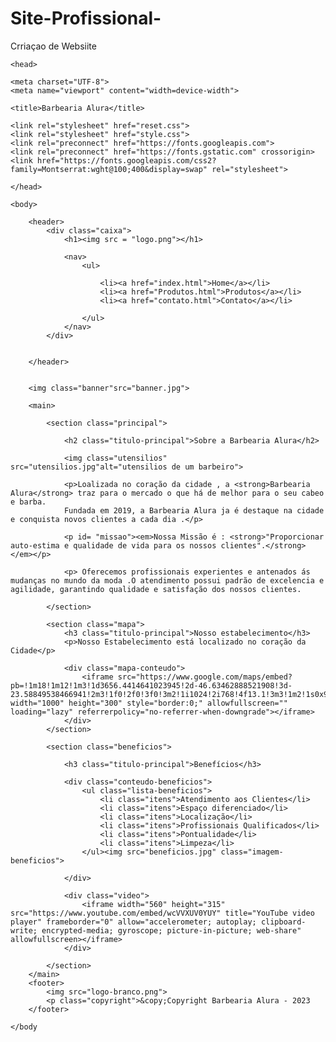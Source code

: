 # Site-Profissional-
Crriaçao de Websiite
<!DOCTYPE html>
<html lang="pt-br">

	<head>
	
	<meta charset="UTF-8">
	<meta name="viewport" content="width=device-width">

	<title>Barbearia Alura</title>

	<link rel="stylesheet" href="reset.css">
	<link rel="stylesheet" href="style.css">
	<link rel="preconnect" href="https://fonts.googleapis.com">
	<link rel="preconnect" href="https://fonts.gstatic.com" crossorigin>
	<link href="https://fonts.googleapis.com/css2?family=Montserrat:wght@100;400&display=swap" rel="stylesheet">
	
	</head>	

	<body>

		<header>
			<div class="caixa">
				<h1><img src = "logo.png"></h1>
		       
		        <nav>
					<ul>

						<li><a href="index.html">Home</a></li>
						<li><a href="Produtos.html">Produtos</a></li>
						<li><a href="contato.html">Contato</a></li>

					</ul>	
				</nav>
			</div>

			
		</header>


		<img class="banner"src="banner.jpg">

		<main>

			<section class="principal">

				<h2 class="titulo-principal">Sobre a Barbearia Alura</h2>

				<img class="utensilios" src="utensilios.jpg"alt="utensilios de um barbeiro">

				<p>Loalizada no coração da cidade , a <strong>Barbearia Alura</strong> traz para o mercado o que há de melhor para o seu cabeo e barba.
				Fundada em 2019, a Barbearia Alura ja é destaque na cidade e conquista novos clientes a cada dia .</p>

				<p id= "missao"><em>Nossa Missão é : <strong>"Proporcionar auto-estima e qualidade de vida para os nossos clientes".</strong></em></p>

				<p> Oferecemos profissionais experientes e antenados ás mudanças no mundo da moda .O atendimento possui padrão de excelencia e agilidade, garantindo qualidade e satisfação dos nossos clientes.
		        
		    </section>

		    <section class="mapa">
		    	<h3 class="titulo-principal">Nosso estabelecimento</h3>
		    	<p>Nosso Estabelecimento está localizado no coração da Cidade</p>

		    	<div class="mapa-conteudo">
		    	    <iframe src="https://www.google.com/maps/embed?pb=!1m18!1m12!1m3!1d3656.4414641023945!2d-46.63462888521908!3d-23.58849538466941!2m3!1f0!2f0!3f0!3m2!1i1024!2i768!4f13.1!3m3!1m2!1s0x94ce5ba6816fe839%3A0xda8627521b8e4b90!2sAlura!5e0!3m2!1sen!2sbr!4v1681051764007!5m2!1sen!2sbr" width="1000" height="300" style="border:0;" allowfullscreen="" loading="lazy" referrerpolicy="no-referrer-when-downgrade"></iframe>
		    	</div>
		    </section>

	        <section class="beneficios">
	         
	        	<h3 class="titulo-principal">Benefícios</h3>

                <div class="conteudo-beneficios">
			        <ul class="lista-beneficios">
			        	<li class="itens">Atendimento aos Clientes</li> 
			        	<li class="itens">Espaço diferenciado</li> 
			        	<li class="itens">Localização</li> 
			        	<li class="itens">Profissionais Qualificados</li>
			        	<li class="itens">Pontualidade</li> 
			        	<li class="itens">Limpeza</li>  
			        </ul><img src="beneficios.jpg" class="imagem-beneficios">

		        </div>

		        <div class="video">
		        	<iframe width="560" height="315" src="https://www.youtube.com/embed/wcVVXUV0YUY" title="YouTube video player" frameborder="0" allow="accelerometer; autoplay; clipboard-write; encrypted-media; gyroscope; picture-in-picture; web-share" allowfullscreen></iframe>
		        </div>
	        
	        </section>
        </main>
        <footer>
        	<img src="logo-branco.png">
        	<p class="copyright">&copy;Copyright Barbearia Alura - 2023
        </footer>

    </body

</html>

